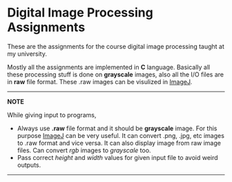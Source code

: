 # Digital Image Processing Assignments
These are the assignments for the course digital image processing taught at my university.

Mostly all the assignments are implemented in **C** language. Basically all these processing stuff is done on **grayscale** images, also all the I/O files are in **raw** file format. These .raw images can be visulized in [ImageJ](https://imagej.nih.gov/ij/index.html). 

---
**NOTE**

While giving input to programs, 
* Always use **.raw** file format and it should be **grayscale** image. For this purpose [ImageJ](https://imagej.nih.gov/ij/index.html) can be very useful. It can convert .png, .jpg, etc images to .raw format and vice versa. It can also display image from raw image files. Can convert *rgb* images to *grayscale* too.
* Pass correct *height* and *width* values for given input file to avoid weird outputs.
---
